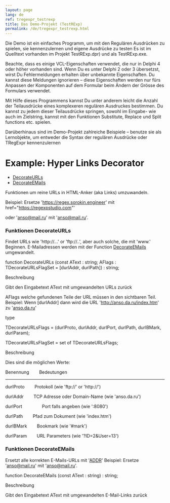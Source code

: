 ```yaml
---
layout: page
lang: de
ref: tregexpr_testrexp
title: Das Demo-Projekt (TestRExp)
permalink: /de/tregexpr_testrexp.html
---
```


Die Demo ist ein einfaches Programm, um mit den Regulären Ausdrücken zu
spielen, sie kennenzulernen und eigene Ausdrücke zu testen Es ist im
Quelltext vorhanden im Projekt TestRExp.dpr) und als TestRExp.exe.

Beachte, dass es einige VCL-Eigenschaften verwendet, die nur in Delphi 4
oder höher vorhanden sind. Wenn Du es unter Delphi 2 oder 3 übersetzst,
wirst Du Fehlermeldungen erhalten über unbekannte Eigenschaften. Du
kannst diese Meldungen ignorieren – diese Eigenschaften werden nur fürs
Anpassen der Komponenten auf dem Formular beim Ändern der Grösse des
Formulars verwendet.

Mit Hilfe dieses Programmens kannst Du unter anderem leicht die Anzahl
der Teilausdrücke eines komplexeren regulären Ausdruckes bestimmen. Du
kannst zu jedem dieser Teilausdrücke springen, sowohl im Eingabe- wie
auch im Zielstring, kannst mit den Funktionen Substitute, Replace und
Split functions etc. spielen.

Darüberhinaus sind im Demo-Projekt zahlreiche Beispiele – benutze sie
als Lernobjekte, um entweder die Syntax der regulären Ausdrücke oder
TRegExpr kennenzulernen

Example: Hyper Links Decorator
==============================
* [DecorateURLs](#decorateurls)  
* [DecorateEMails](#decorateemails)

Funktionen um reine URLs in HTML-Anker (aka Links) umzuwandeln.

Beispiel: Ersetze 'https://regex.sorokin.engineer' mit
href="https://regexpstudio.com"'

oder 'anso@mail.ru' mit '<a
href="mailto:anso@mail.ru">anso@mail.ru</a>'.

<a name="decorateurls"></a>
### Funktionen DecorateURLs

Findet URLs wie 'http://...' or 'ftp://..', aber auch solche, die mit
'www.' Beginnen. E-Mailadressen werden mit der Function
[DecorateEMails](#hyperlinksdecorator.html#decorateemails) umgewandelt.

function DecorateURLs (const AText : string; AFlags :
TDecorateURLsFlagSet = \[durlAddr, durlPath\]) : string;

Beschreibung

Gibt den Eingabetext AText mit umgewandelten URLs zurück

AFlags welche gefundenen Teile der URL müssen in den sichtbaren Teil.
Beispiel: Wenn \[durlAddr\] dann wird die URL
'http://anso.da.ru/index.htm' zu '<a
href="http://anso.da.ru/index.htm">anso.da.ru</a>'

type

 TDecorateURLsFlags = (durlProto, durlAddr, durlPort, durlPath,
durlBMark, durlParam);

 TDecorateURLsFlagSet = set of TDecorateURLsFlags;

Beschreibung

Dies sind die möglichen Werte:

Benennung        Bedeutungen

------------------------------------------------------------------------

durlProto        Protokoll (wie 'ftp://' or 'http://')

durlAddr        TCP Adresse oder Domain-Name (wie 'anso.da.ru')

durlPort                Port falls angeben (wie ':8080')

durlPath        Pfad zum Dokument (wie 'index.htm')

durlBMark        Bookmark (wie '\#mark')

durlParam        URL Parameters (wie '?ID=2&User=13')
 
<a name="decorateemails"></a>
### Funktionen DecorateEMails
Ersetzt alle korrekten E-Mails-URLs mit '<a
href="mailto:ADDR">ADDR</a>' Beispiel: Ersetze 'anso@mail.ru'
mit '<a href="mailto:anso@mail.ru">anso@mail.ru</a>'.

function DecorateEMails (const AText : string) : string;

Beschreibung

Gibt den Eingabetext AText mit umgewandelten E-Mail-Links zurück

